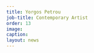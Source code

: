 ```yaml
---
title: Yorgos Petrou
job-title: Contemporary Artist
order: 13
image:
caption: 
layout: news
---
```

